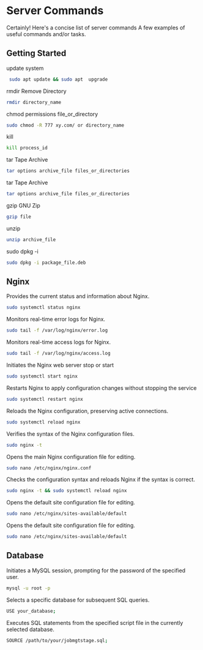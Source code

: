 # Server Commands

Certainly! Here's a concise list of server commands
A few examples of useful commands and/or tasks.

## Getting Started 

update system 
```bash
 sudo apt update && sudo apt  upgrade
 ```
rmdir Remove Directory
```bash
rmdir directory_name
```
chmod permissions file_or_directory
```bash
sudo chmod -R 777 xy.com/ or directory_name
```
kill 
```bash
kill process_id
```
tar Tape Archive
```bash
tar options archive_file files_or_directories
```
tar Tape Archive
```bash
tar options archive_file files_or_directories
```
gzip GNU Zip
```bash
gzip file
```
unzip 
```bash
unzip archive_file
```
sudo dpkg -i 
```bash
sudo dpkg -i package_file.deb
```

## Nginx

Provides the current status and information about Nginx.
```bash
sudo systemctl status nginx
```
Monitors real-time error logs for Nginx.
```bash
sudo tail -f /var/log/nginx/error.log
```
Monitors real-time access logs for Nginx.
```bash
sudo tail -f /var/log/nginx/access.log
```
Initiates the Nginx web server stop or start
```bash
sudo systemctl start nginx
```
Restarts Nginx to apply configuration changes without stopping the service
```bash
sudo systemctl restart nginx
```
Reloads the Nginx configuration, preserving active connections.
```bash
sudo systemctl reload nginx
```
Verifies the syntax of the Nginx configuration files.
```bash
sudo nginx -t
```
Opens the main Nginx configuration file for editing.
```bash
sudo nano /etc/nginx/nginx.conf
```
Checks the configuration syntax and reloads Nginx if the syntax is correct.
```bash
sudo nginx -t && sudo systemctl reload nginx
```
Opens the default site configuration file for editing.
```bash
sudo nano /etc/nginx/sites-available/default
```
Opens the default site configuration file for editing.
```bash
sudo nano /etc/nginx/sites-available/default
```
## Database

Initiates a MySQL session, prompting for the password of the specified user.
```bash
mysql -u root -p
```
Selects a specific database for subsequent SQL queries.
```bash
USE your_database;
```
Executes SQL statements from the specified script file in the currently selected database.
```bash
SOURCE /path/to/your/jobmgtstage.sql;
```